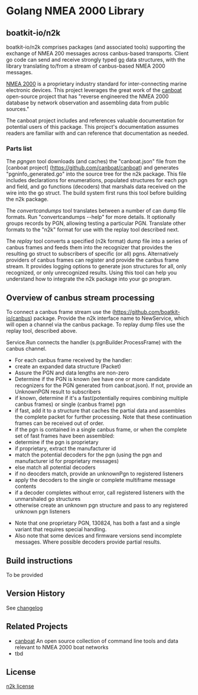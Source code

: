 # Golang NMEA 2000 Library
## boatkit-io/n2k

boatkit-io/n2k comprises packages (and associated tools) supporting the exchange of NMEA 200 messages across canbus-based transports. Client go code can send and receive strongly typed [go](https://go.dev) data structures, with the library translating to/from a stream of canbus-based NMEA 2000 messages. 

[NMEA 2000](https://www.nmea.org/content/STANDARDS/NMEA_2000) is a proprietary industry standard for inter-connecting marine electronic devices. This project leverages the great work of the [canboat](https://github.com/canboat/canboat) open-source project that has "reverse engineered the NMEA 2000 database by network observation and assembling data from public sources."

The canboat project includes and references valuable documentation for potential users of this package. This project's documentation assumes readers are familiar with and can reference that documentation as needed.

### Parts list

The *pgngen* tool downloads (and caches) the "canboat.json" file from the [canboat project] (https://github.com/canboat/canboat) and generates "pgninfo_generated.go" into the source tree for the n2k package. This file includes declarations for enumerations, populated structures for each pgn and field, and go functions (decoders) that marshals data received on the wire into the go struct. The build system first runs this tool before building the n2k package.

The *convertcandumps* tool translates between a number of can dump file formats. Run "convertcandumps --help" for more details. It optionally groups records by PGN, allowing testing  a particular PGN. Translate other formats to the "n2k" format for use with the replay tool described next.

The *replay* tool converts a specified (n2k format) dump file into a series of canbus frames and feeds them into the recognizer that provides the resulting go struct to subscribers of specific (or all) pgns. Alternatively providers of canbus frames can register and provide the canbus frame stream. It provides logging options to generate json structures for all, only recognized, or only unrecognized results. Using this tool can help you understand how to integrate the n2k package into your go program.

## Overview of canbus stream processing

To connect a canbus frame stream use the (https://github.com/boatkit-io/canbus) package. Provide the n2k interface name to NewService, which will open a channel via the canbus package. To replay dump files use the replay tool, described above.

Service.Run connects the handler (s.pgnBuilder.ProcessFrame) with the canbus channel. 
- For each canbus frame received by the handler:
- create an expanded data structure (Packet)
- Assure the PGN and data lengths are non-zero
- Determine if the PGN is known (we have one or more candidate recognizers for the PGN generated from canboat.json). If not, provide an UnknownPGN result to subscribers
- if known, determine if it's a fast(potentially requires combining multiple canbus frames) or single (canbus frame) pgn
- if fast, add it to a structure that caches the partial data and assembles the complete packet for further processing. Note that these continuation frames can be received out of order.
- if the pgn is contained in a single canbus frame, or when the complete set of fast frames have been assembled:
- determine if the pgn is proprietary
- if proprietary, extract the manufacturer id
- match the potential decoders for the pgn (using the pgn and manufacturer id for proprietary messages)
- else match all potential decoders
- if no deocders match, provide an unknownPgn to registered listeners
- apply the decoders to the single or complete multiframe message contents
- if a decoder completes without error, call registered listeners with the unmarshaled go structures
- otherwise create an unknown pgn structure and pass to any registered unknown pgn listeners
* Note that one proprietary PGN, 130824, has both a fast and a single variant that requires special handling.
* Also note that some devices and firmware versions send incomplete messages. Where possible decoders provide partial results.

## Build instructions

To be provided

## Version History

See [changelog](./changelog.md)

## Related Projects

* [canboat](https://github.com/canboat/canboat) An open source collection of command line tools and data relevant to NMEA 2000 boat networks
* tbd

## License
[n2k license](./LICENSE)



